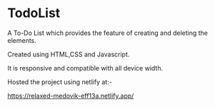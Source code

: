 # TodoList
A To-Do List which provides the feature of creating and deleting the elements.

Created using HTML,CSS and Javascript.

It is responsive and compatible with all device width.

Hosted the project using netlify at:-

https://relaxed-medovik-eff13a.netlify.app/

